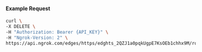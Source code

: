 <!-- Generated by nd gen api-examples. DO NOT EDIT. -->
#### Example Request
```bash
curl \
-X DELETE \
-H "Authorization: Bearer {API_KEY}" \
-H "Ngrok-Version: 2" \
https://api.ngrok.com/edges/https/edghts_2QZJ1a0pqkUgpE7KsOEb1chhx9M/routes/edghtsrt_2QZJ1baGly2vtBuyaSLeQT6gUqU/response_headers
